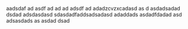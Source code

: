 aadsdaf
ad
asdf
ad
ad
ad
adsdf
ad
adadzcvzxcadasd
as
d
asdadsadad
dsdad
adsdasdasd
sdasdadfaddsadsadasd
adaddads
asdadfdadad
asd
adsasdads
as
asdad
dsad
